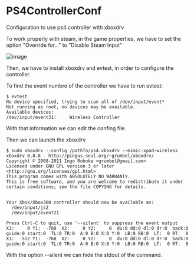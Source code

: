 # PS4ControllerConf
Configuration to use ps4 controller with xboxdrv

To work properly with steam, in the game properties, we have to set the option "Override for..." to "Disable Steam Input"

![image](https://user-images.githubusercontent.com/25362037/111073732-0ec0f700-84e0-11eb-8952-fc65000e1f78.png)

Then, we have to install xboxdrv and evtest, in order to configure the controller.

To find the event numbre of the controller we have to run evtest:
```
$ evtest 
No device specified, trying to scan all of /dev/input/event*
Not running as root, no devices may be available.
Available devices:
/dev/input/event31:     Wireless Controller
```

With that information we can edit the confing file.

Then we can launch the xboxdrv
```
$ sudo xboxdrv --config /pathTo/ps4.xboxdrv --mimic-xpad-wireless
xboxdrv 0.8.8 - http://pingus.seul.org/~grumbel/xboxdrv/ 
Copyright © 2008-2011 Ingo Ruhnke <grumbel@gmail.com> 
Licensed under GNU GPL version 3 or later <http://gnu.org/licenses/gpl.html> 
This program comes with ABSOLUTELY NO WARRANTY. 
This is free software, and you are welcome to redistribute it under certain conditions; see the file COPYING for details. 


Your Xbox/Xbox360 controller should now be available as:
  /dev/input/js2
  /dev/input/event21

Press Ctrl-C to quit, use '--silent' to suppress the event output
X1:     0 Y1:  -768  X2:     0 Y2:     0  du:0 dd:0 dl:0 dr:0  back:0 guide:0 start:0  TL:0 TR:0  A:0 B:0 X:0 Y:0  LB:0 RB:0  LT:  0 RT:  0
X1:  -512 Y1:  -768  X2:     0 Y2:     0  du:0 dd:0 dl:0 dr:0  back:0 guide:0 start:0  TL:0 TR:0  A:0 B:0 X:0 Y:0  LB:0 RB:0  LT:  0 RT:  0

```

With the option --silent we can hide the stdout of the command.
